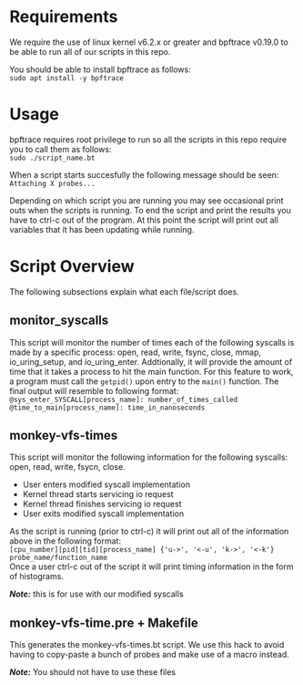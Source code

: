 # Requirements
We require the use of linux kernel v6.2.x or greater and bpftrace v0.19.0 to be able to run all of our scripts in this repo.

You should be able to install bpftrace as follows:  
`sudo apt install -y bpftrace`

# Usage
bpftrace requires root privilege to run so all the scripts in this repo require you to call them as follows:  
`sudo ./script_name.bt`  

When a script starts succesfully the following message should be seen:  
`Attaching X probes...`

Depending on which script you are running you may see occasional print outs when the scripts is running. To end the script and print the results you have to ctrl-c out of the program. At this point the script will print out all variables that it has been updating while running. 

# Script Overview
The following subsections explain what each file/script does.

## monitor_syscalls
This script will monitor the number of times each of the following syscalls is made by a specific process: open, read, write, fsync, close, mmap, io_uring_setup, and io_uring_enter. Addtionally, it will provide the amount of time that it takes a process to hit the main function. For this feature to work, a program must call the `getpid()` upon entry to the `main()` function. The final output will resemble to following format:  
`@sys_enter_SYSCALL[process_name]: number_of_times_called`  
`@time_to_main[process_name]: time_in_nanoseconds`  

## monkey-vfs-times
This script will monitor the following information for the following syscalls: open, read, write, fsycn, close.  
* User enters modified syscall implementation
* Kernel thread starts servicing io request
* Kernel thread finishes servicing io request
* User exits modified syscall implementation
  
As the script is running (prior to ctrl-c) it will print out all of the information above in the following format:  
`[cpu_number][pid][tid][process_name] {'u->', '<-u', 'k->', '<-k'} probe_name/function_name`  
Once a user ctrl-c out of the script it will print timing information in the form of histograms.  
  
***Note:*** this is for use with our modified syscalls

## monkey-vfs-time.pre + Makefile
This generates the monkey-vfs-times.bt script. We use this hack to avoid having to copy-paste a bunch of probes and make use of a macro instead.  

***Note:*** You should not have to use these files

